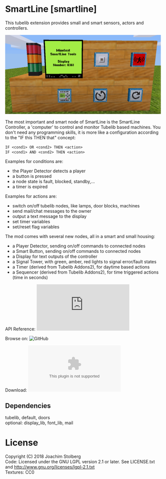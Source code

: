 # SmartLine \[smartline\]

This tubelib extension provides small and smart sensors, actors and controllers.

![SmartLine](https://github.com/joe7575/smartline/blob/master/screenshot.png)

The most important and smart node of SmartLine is the SmartLine Controller, a 'computer' to control and monitor Tubelib based machines.
You don't need any programming skills, it is more like a configuration according to the "IF this THEN that" concept:

    IF <cond1> OR <cond2> THEN <action>
    IF <cond1> AND <cond2> THEN <action>
    
Examples for conditions are:
 - the Player Detector detects a player
 - a button is pressed
 - a node state is fault, blocked, standby,...
 - a timer is expired 

Examples for actions are:
 - switch on/off tubelib nodes, like lamps, door blocks, machines
 - send mail/chat messages to the owner
 - output a text message to the display
 - set timer variables 
 - set/reset flag variables

The mod comes with several new nodes, all in a smart and small housing:
 - a Player Detector, sending on/off commands to connected nodes
 - a Smart Button, sending on/off commands to connected nodes
 - a Display for text outputs of the controller
 - a Signal Tower, with green, amber, red lights to signal error/fault states
 - a Timer (derived from Tubelib Addons2), for daytime based actions
 - a Sequencer (derived from Tubelib Addons2), for time triggered actions (time in seconds)


API Reference: ![api.md](https://github.com/joe7575/smartline/blob/master/api.md)



Browse on: ![GitHub](https://github.com/joe7575/smartline)

Download: ![GitHub](https://github.com/joe7575/smartline/archive/master.zip)


## Dependencies
tubelib, default, doors  
optional: display_lib, font_lib, mail  

# License
Copyright (C) 2018 Joachim Stolberg  
Code: Licensed under the GNU LGPL version 2.1 or later. See LICENSE.txt and http://www.gnu.org/licenses/lgpl-2.1.txt  
Textures: CC0

